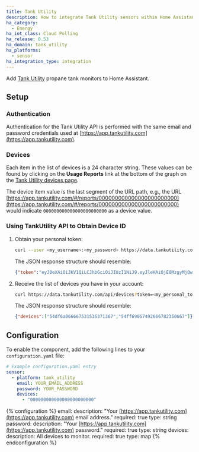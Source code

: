 ```yaml
---
title: Tank Utility
description: How to integrate Tank Utility sensors within Home Assistant.
ha_category:
  - Energy
ha_iot_class: Cloud Polling
ha_release: 0.53
ha_domain: tank_utility
ha_platforms:
  - sensor
ha_integration_type: integration
---
```


Add [Tank Utility](https://www.tankutility.com/) propane tank monitors to Home Assistant.

## Setup

### Authentication

Authentication for the Tank Utility API is performed with the same email and password credentials used at [https://app.tankutility.com](https://app.tankutility.com).

### Devices

Each item in the list of devices is a 24 character string. These values can be found by clicking on the **Usage Reports** link at the bottom of the graph on the [Tank Utility devices page](https://app.tankutility.com/#/devices).

The device item value is the last segment of the URL path, e.g., the URL
[https://app.tankutility.com/#/reports/000000000000000000000000](https://app.tankutility.com/#/reports/000000000000000000000000) would indicate `000000000000000000000000` as a device value.

### Using TankUtility API to Obtain Device ID

1. Obtain your personal token:

   ```bash
   curl --user <my_username>:<my_password> https://data.tankutility.com/api/getToken`
   ```

   The JSON response structure should resemble:
   
   ```json
   {"token":"eyJ0eXAiOiJKV1QiLCJhbGciOiJIUzI1NiJ9.eyJleHAiOjE0MzgyMjQwODE0NjIsInYiOjAsImQiOnsidWleejoic2ltcGxlbG9naW46MzM1In0sImlhdCI6wwDIyMzk5NX0.kbYzxRtbGB2ke3IBgQTVMNQprHOWJZFgQQnPK6Wyas4"}
   ```

2. Receive the list of devices you have in your account:

   ```bash
   curl https://data.tankutility.com/api/devices?token=<my_personal_token>
   ```

   The JSON response structure should resemble:

   ```json
   {"devices":["54df6a066667531535371367","54ff69057492666782350667"]}
   ```

## Configuration

To enable the component, add the following lines to your `configuration.yaml` file:

```yaml
# Example configuration.yaml entry
sensor:
  - platform: tank_utility
    email: YOUR_EMAIL_ADDRESS
    password: YOUR_PASSWORD
    devices:
      - "000000000000000000000000"
```

{% configuration %}
email:
  description: "Your [https://app.tankutility.com](https://app.tankutility.com) email address."
  required: true
  type: string
password:
  description: "Your [https://app.tankutility.com](https://app.tankutility.com) password."
  required: true
  type: string
devices:
  description: All devices to monitor.
  required: true
  type: map
{% endconfiguration %}
